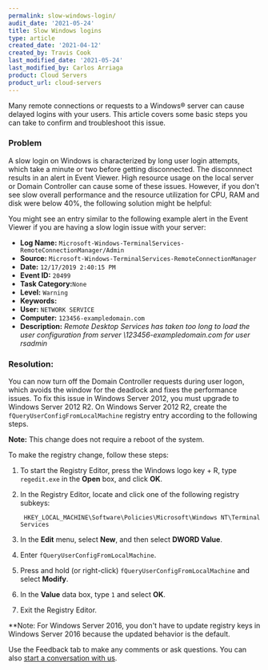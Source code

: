 ```yaml
---
permalink: slow-windows-login/
audit_date: '2021-05-24'
title: Slow Windows logins
type: article
created_date: '2021-04-12'
created_by: Travis Cook
last_modified_date: '2021-05-24'
last_modified_by: Carlos Arriaga
product: Cloud Servers
product_url: cloud-servers
---
```


Many remote connections or requests to a Windows&reg; server can cause delayed logins with
your users. This article covers some basic steps you can take to confirm and troubleshoot
this issue.

### Problem

A slow login on Windows is characterized by long user login attempts, which take a minute
or two before getting disconnected. The disconnnect results in an alert in Event Viewer.
High resource usage on the local server or Domain Controller can cause some of these
issues. However, if you don't see slow overall performance and the resource utilization
for CPU, RAM and disk were below 40%, the following solution might be helpful:

You might see an entry similar to the following example alert in the Event Viewer if you
are having a slow login issue with your server:

- **Log Name:**     `Microsoft-Windows-TerminalServices-RemoteConnectionManager/Admin`
- **Source:**       `Microsoft-Windows-TerminalServices-RemoteConnectionManager`
- **Date:**         `12/17/2019 2:40:15 PM`
- **Event ID:**     `20499`
- **Task Category:**`None`
- **Level:**        `Warning`
- **Keywords:**     
- **User:**         `NETWORK SERVICE`
- **Computer:**     `123456-exampledomain.com`
- **Description:**  *Remote Desktop Services has taken too long to load the user configuration from server \\123456-exampledomain.com for user rsadmin*

### Resolution:

You can now turn off the Domain Controller requests during user logon, which avoids the window for
the deadlock and fixes the performance issues. To fix this issue in Windows Server 2012, you must
upgrade to Windows Server 2012 R2. On Windows Server 2012 R2, create the `fQueryUserConfigFromLocalMachine`
registry entry according to the following steps.

**Note:** This change does not require a reboot of the system.

To make the registry change, follow these steps:

1. To start the Registry Editor, press the Windows logo key + R, type `regedit.exe` in the
   **Open** box, and click **OK**.  
2. In the Registry Editor, locate and click one of the following registry subkeys:

        HKEY_LOCAL_MACHINE\Software\Policies\Microsoft\Windows NT\Terminal Services

3. In the **Edit** menu, select **New**, and then select **DWORD Value**.
4. Enter `fQueryUserConfigFromLocalMachine`.
5. Press and hold (or right-click) `fQueryUserConfigFromLocalMachine` and select **Modify**.
6. In the **Value** data box, type `1` and select **OK**.
7. Exit the Registry Editor.

**Note: For Windows Server 2016, you don't have to update registry keys in Windows
Server 2016 because the updated behavior is the default.

Use the Feedback tab to make any comments or ask questions. You can also [start a conversation with us](https://www.rackspace.com/contact). 
